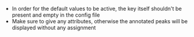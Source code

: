 * In order for the default values to be active, the key itself shouldn't be present and empty in the config file
* Make sure to give any attributes, otherwise the annotated peaks will be displayed without any assignment